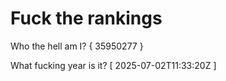 # Fuck the rankings

Who the hell am I?
{ 35950277 }

What fucking year is it?
[ 2025-07-02T11:33:20Z ]
